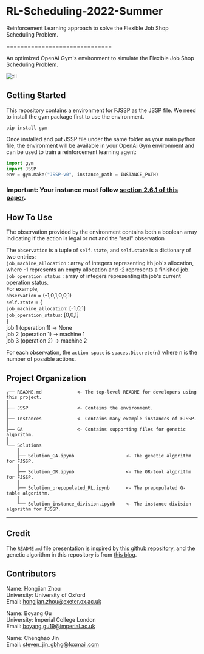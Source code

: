 # RL-Scheduling-2022-Summer
Reinforcement Learning approach to solve the Flexible Job Shop Scheduling Problem.

==============================

An optimized OpenAi Gym's environment to simulate the Flexible Job Shop Scheduling Problem.

![til](readme_presentation.gif)

Getting Started
------------

This repository contains a environment for FJSSP as the JSSP file. We need to install the gym package first to use the environment.

```shell
pip install gym
```

Once installed and put JSSP file under the same folder as your main python file, the environment will be available in your OpenAi Gym environment and can be used to train a reinforcement learning agent:

```python
import gym
import JSSP
env = gym.make("JSSP-v0", instance_path = INSTANCE_PATH)
```

### Important: Your instance must follow [section 2.6.1 of this paper](https://ai.vub.ac.be/wp-content/uploads/2019/12/A-Generic-Multi-Agent-Reinforcement-Learning-Approach-for-Scheduling-Problems.pdf). 


How To Use
------------

The observation provided by the environment contains both a boolean array indicating if the action is legal or not and the "real" observation

The `observation` is a tuple of `self.state`, and `self.state` is a dictionary of two entries:  
`job_machine_allocation` : array of integers representing ith job's allocation, where -1 represents an empty allocation and -2 represents a finished job.  
`job_operation_status` : array of integers representing ith job's current operation status.  
For example,  
`observation` = (-1,0,1,0,0,1)  
`self.state` = {  
                `job_machine_allocation`: [-1,0,1]  
                `job_operation_status`: [0,0,1]  
            }  
job 1 (operation 1) -> None  
job 2 (operation 1) -> machine 1  
job 3 (operation 2) -> machine 2  

For each observation, the `action space` is `spaces.Discrete(n)` where n is the number of possible actions.

Project Organization
------------

    ┌── README.md             <- The top-level README for developers using this project.
    │
    ├── JSSP                  <- Contains the environment.
    │
    ├── Instances             <- Contains many example instances of FJSSP.
    │
    ├── GA                    <- Contains supporting files for genetic algorithm.
    │
    └── Solutions
        │
        ├── Solution_GA.ipynb                   <- The genetic algorithm for FJSSP.
        │
        ├── Solution_OR.ipynb                   <- The OR-tool algorithm for FJSSP.
        │
        ├── Solution_prepopulated_RL.ipynb      <- The prepopulated Q-table algorithm.
        │
        └── Solution_instance_division.ipynb    <- The instance division algorithm for FJSSP.
--------

## Credit

The `README.md` file presentation is inspired by [this github repository](https://github.com/prosysscience/JSSEnv), and the genetic algorithm in this repository is from [this blog](https://blog.csdn.net/crazy_girl_me/article/details/118157629).

## Contributors

Name: Hongjian Zhou  
University: University of Oxford  
Email: hongjian.zhou@exeter.ox.ac.uk  

Name: Boyang Gu  
University: Imperial College London  
Email: boyang.gu19@imperial.ac.uk

Name: Chenghao Jin  
Email: steven_jin_gbhg@foxmail.com
